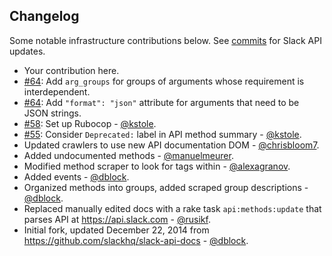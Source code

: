 Changelog
---------

Some notable infrastructure contributions below. See [commits](commits/master) for Slack API updates.

* Your contribution here.
* [#64](https://github.com/slack-ruby/slack-api-ref/pull/64): Add `arg_groups` for groups of arguments whose requirement is interdependent.
* [#64](https://github.com/slack-ruby/slack-api-ref/pull/64): Add `"format": "json"` attribute for arguments that need to be JSON strings.
* [#58](https://github.com/slack-ruby/slack-api-ref/pull/58): Set up Rubocop - [@kstole](https://github.com/kstole).
* [#55](https://github.com/slack-ruby/slack-api-ref/pull/55): Consider `Deprecated:` label in API method summary - [@kstole](https://github.com/kstole).
* Updated crawlers to use new API documentation DOM - [@chrisbloom7](https://github.com/chrisbloom7).
* Added undocumented methods - [@manuelmeurer](https://github.com/manuelmeurer).
* Modified method scraper to look for <a> tags within <table> - [@alexagranov](https://github.com/alexagranov).
* Added events - [@dblock](https://github.com/dblock).
* Organized methods into groups, added scraped group descriptions - [@dblock](https://github.com/dblock).
* Replaced manually edited docs with a rake task `api:methods:update` that parses API at https://api.slack.com - [@rusikf](https://github.com/rusikf).
* Initial fork, updated December 22, 2014 from https://github.com/slackhq/slack-api-docs - [@dblock](https://github.com/dblock).
